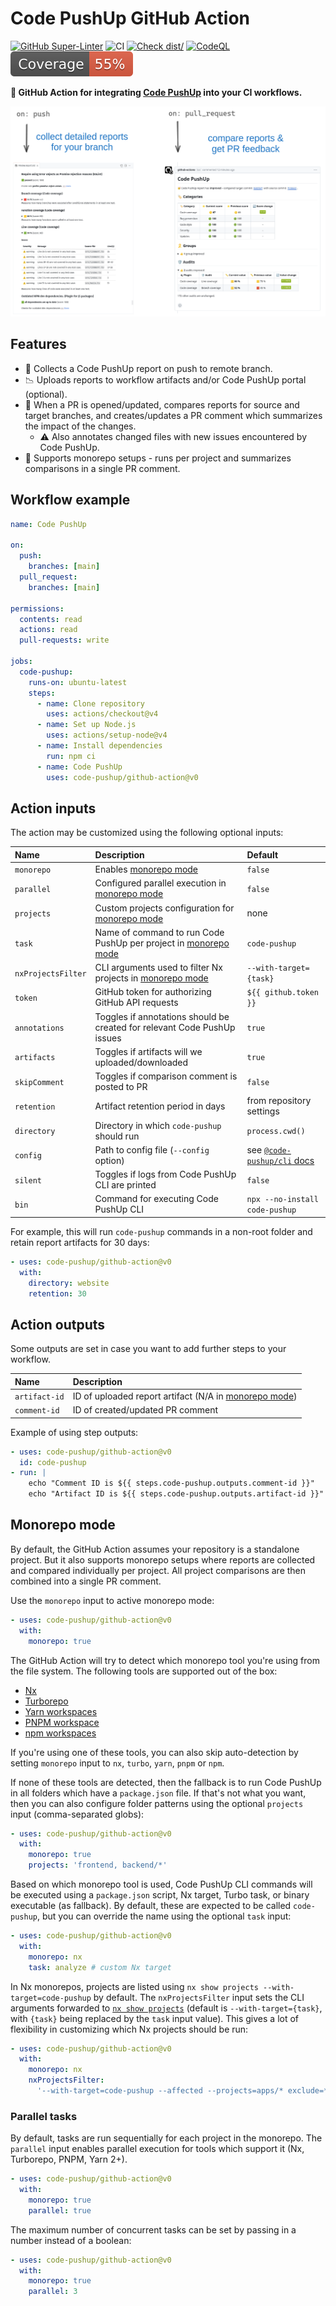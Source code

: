 # Code PushUp GitHub Action

[![GitHub Super-Linter](https://github.com/actions/typescript-action/actions/workflows/linter.yml/badge.svg)](https://github.com/super-linter/super-linter)
![CI](https://github.com/actions/typescript-action/actions/workflows/ci.yml/badge.svg)
[![Check dist/](https://github.com/actions/typescript-action/actions/workflows/check-dist.yml/badge.svg)](https://github.com/actions/typescript-action/actions/workflows/check-dist.yml)
[![CodeQL](https://github.com/actions/typescript-action/actions/workflows/codeql-analysis.yml/badge.svg)](https://github.com/actions/typescript-action/actions/workflows/codeql-analysis.yml)
[![Coverage](./badges/coverage.svg)](./badges/coverage.svg)

**🤖 GitHub Action for integrating
[Code PushUp](https://github.com/code-pushup/cli/tree/main/packages/cli#readme)
into your CI workflows.**

![showcase](./images/showcase.png)

## Features

- 📃 Collects a Code PushUp report on push to remote branch.
- 📉 Uploads reports to workflow artifacts and/or Code PushUp portal (optional).
- 💬 When a PR is opened/updated, compares reports for source and target
  branches, and creates/updates a PR comment which summarizes the impact of the
  changes.
  - ⚠️ Also annotates changed files with new issues encountered by Code PushUp.
- 🏢 Supports monorepo setups - runs per project and summarizes comparisons in a
  single PR comment.

## Workflow example

```yml
name: Code PushUp

on:
  push:
    branches: [main]
  pull_request:
    branches: [main]

permissions:
  contents: read
  actions: read
  pull-requests: write

jobs:
  code-pushup:
    runs-on: ubuntu-latest
    steps:
      - name: Clone repository
        uses: actions/checkout@v4
      - name: Set up Node.js
        uses: actions/setup-node@v4
      - name: Install dependencies
        run: npm ci
      - name: Code PushUp
        uses: code-pushup/github-action@v0
```

## Action inputs

The action may be customized using the following optional inputs:

| Name               | Description                                                                       | Default                                                                                                |
| :----------------- | :-------------------------------------------------------------------------------- | :----------------------------------------------------------------------------------------------------- |
| `monorepo`         | Enables [monorepo mode](#monorepo-mode)                                           | `false`                                                                                                |
| `parallel`         | Configured parallel execution in [monorepo mode](#monorepo-mode)                  | `false`                                                                                                |
| `projects`         | Custom projects configuration for [monorepo mode](#monorepo-mode)                 | none                                                                                                   |
| `task`             | Name of command to run Code PushUp per project in [monorepo mode](#monorepo-mode) | `code-pushup`                                                                                          |
| `nxProjectsFilter` | CLI arguments used to filter Nx projects in [monorepo mode](#monorepo-mode)       | `--with-target={task}`                                                                                 |
| `token`            | GitHub token for authorizing GitHub API requests                                  | `${{ github.token }}`                                                                                  |
| `annotations`      | Toggles if annotations should be created for relevant Code PushUp issues          | `true`                                                                                                 |
| `artifacts`        | Toggles if artifacts will we uploaded/downloaded                                  | `true`                                                                                                 |
| `skipComment`      | Toggles if comparison comment is posted to PR                                     | `false`                                                                                                |
| `retention`        | Artifact retention period in days                                                 | from repository settings                                                                               |
| `directory`        | Directory in which `code-pushup` should run                                       | `process.cwd()`                                                                                        |
| `config`           | Path to config file (`--config` option)                                           | see [`@code-pushup/cli` docs](https://github.com/code-pushup/cli/tree/main/packages/cli#configuration) |
| `silent`           | Toggles if logs from Code PushUp CLI are printed                                  | `false`                                                                                                |
| `bin`              | Command for executing Code PushUp CLI                                             | `npx --no-install code-pushup`                                                                         |

For example, this will run `code-pushup` commands in a non-root folder and
retain report artifacts for 30 days:

```yml
- uses: code-pushup/github-action@v0
  with:
    directory: website
    retention: 30
```

## Action outputs

Some outputs are set in case you want to add further steps to your workflow.

| Name          | Description                                                             |
| :------------ | :---------------------------------------------------------------------- |
| `artifact-id` | ID of uploaded report artifact (N/A in [monorepo mode](#monorepo-mode)) |
| `comment-id`  | ID of created/updated PR comment                                        |

Example of using step outputs:

```yml
- uses: code-pushup/github-action@v0
  id: code-pushup
- run: |
    echo "Comment ID is ${{ steps.code-pushup.outputs.comment-id }}"
    echo "Artifact ID is ${{ steps.code-pushup.outputs.artifact-id }}"
```

## Monorepo mode

By default, the GitHub Action assumes your repository is a standalone project.
But it also supports monorepo setups where reports are collected and compared
individually per project. All project comparisons are then combined into a
single PR comment.

Use the `monorepo` input to active monorepo mode:

```yml
- uses: code-pushup/github-action@v0
  with:
    monorepo: true
```

The GitHub Action will try to detect which monorepo tool you're using from the
file system. The following tools are supported out of the box:

- [Nx](https://nx.dev/)
- [Turborepo](https://turbo.build/)
- [Yarn workspaces](https://classic.yarnpkg.com/lang/en/docs/workspaces/)
- [PNPM workspace](https://pnpm.io/workspaces)
- [npm workspaces](https://docs.npmjs.com/cli/using-npm/workspaces)

If you're using one of these tools, you can also skip auto-detection by setting
`monorepo` input to `nx`, `turbo`, `yarn`, `pnpm` or `npm`.

If none of these tools are detected, then the fallback is to run Code PushUp in
all folders which have a `package.json` file. If that's not what you want, then
you can also configure folder patterns using the optional `projects` input
(comma-separated globs):

```yml
- uses: code-pushup/github-action@v0
  with:
    monorepo: true
    projects: 'frontend, backend/*'
```

Based on which monorepo tool is used, Code PushUp CLI commands will be executed
using a `package.json` script, Nx target, Turbo task, or binary executable (as
fallback). By default, these are expected to be called `code-pushup`, but you
can override the name using the optional `task` input:

```yml
- uses: code-pushup/github-action@v0
  with:
    monorepo: nx
    task: analyze # custom Nx target
```

In Nx monorepos, projects are listed using
`nx show projects --with-target=code-pushup` by default. The `nxProjectsFilter`
input sets the CLI arguments forwarded to
[`nx show projects`](https://nx.dev/nx-api/nx/documents/show#projects) (default
is `--with-target={task}`, with `{task}` being replaced by the `task` input
value). This gives a lot of flexibility in customizing which Nx projects should
be run:

```yml
- uses: code-pushup/github-action@v0
  with:
    monorepo: nx
    nxProjectsFilter:
      '--with-target=code-pushup --affected --projects=apps/* exclude=*-e2e'
```

### Parallel tasks

By default, tasks are run sequentially for each project in the monorepo. The
`parallel` input enables parallel execution for tools which support it (Nx,
Turborepo, PNPM, Yarn 2+).

```yml
- uses: code-pushup/github-action@v0
  with:
    monorepo: true
    parallel: true
```

The maximum number of concurrent tasks can be set by passing in a number instead
of a boolean:

```yml
- uses: code-pushup/github-action@v0
  with:
    monorepo: true
    parallel: 3
```
